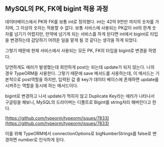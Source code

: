 ## MySQL의 PK, FK에 bigint 적용 과정
데이터베이스에서 PK와 FK를 보통 int로 정의했다. int는 42억 9천만 까지의 숫자를 가지며, 그 이상의 숫자는 적용할 수 없다. 보통 서비스에 사용되는 PK값이 int의 한계 숫자를 넘기기 어렵지만, 만약에 넘기게 되는 서비스를 하게 된다면 int에서 bigint로 타입을 변경하는데 감당하기 어려운 일을 맡게 될 것 같다는 생각을 하게 되었다. 

그렇기 때문에 현재 서비스에서 사용되는 모든 PK, FK의 타입을 bigint로 변경을 하였다. 

당연하게도 에러가 발생했는데 희안하게 post는 되는데 update가 되지 않는다. 나의 경우 TypeORM을 사용한다. 그렇기 때문에 save 메서드를 사용하는데, 이 메서드는 기본적으로 post역할을 하지만, 입력된 값 중 key가 데이터 베이스에 존재하면 update를 시켜주는 역할을 동시에 하는 메서드이다.

bigint로 변경하고 나서 update가 먹히지 않고 Duplicate Key라는 에러가 나타나서 구글링을 해보니, MySQL의 드라이버는 디폴트로 Bigint를 string처리 해버린다고 한다.

[https://github.com/typeorm/typeorm/issues/7833](https://github.com/typeorm/typeorm/issues/7833)

이를 위해 TypeORM에서 connectionOptions로 bigNumberStrings를 false로 변경하면 number로 인식하게 된다.